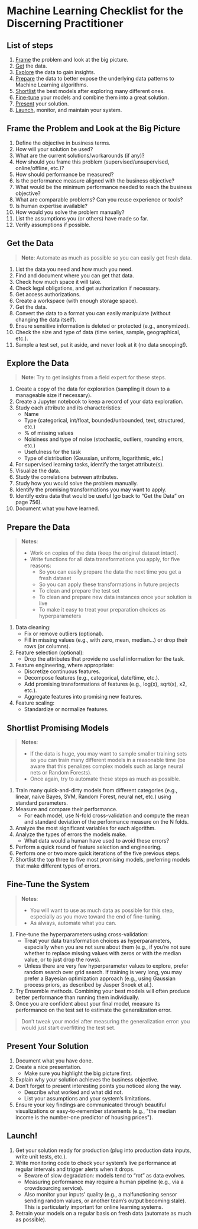 # Machine Learning Checklist for the Discerning Practitioner

## List of steps

1. [Frame](#frame-the-problem-and-look-at-the-big-picture) the problem and look at the big picture.
1. [Get](#get-the-data) the data.
1. [Explore](#explore-the-data) the data to gain insights.
1. [Prepare](#prepare-the-data) the data to better expose the underlying data patterns to Machine Learning algorithms.
1. [Shortlist](#shortlist-promising-models) the best models after exploring many different ones.
1. [Fine-tune](#fine-tune-the-system) your models and combine them into a great solution.
1. [Present](#fine-tune-the-system) your solution.
1. [Launch](#launch), monitor, and maintain your system.

## Frame the Problem and Look at the Big Picture

1. Define the objective in business terms.
1. How will your solution be used?
1. What are the current solutions/workarounds (if any)?
1. How should you frame this problem (supervised/unsupervised, online/offline, etc.)?
1. How should performance be measured?
1. Is the performance measure aligned with the business objective?
1. What would be the minimum performance needed to reach the business objective?
1. What are comparable problems? Can you reuse experience or tools?
1. Is human expertise available?
1. How would you solve the problem manually?
1. List the assumptions you (or others) have made so far.
1. Verify assumptions if possible.

## Get the Data
> **Note**: Automate as much as possible so you can easily get fresh data.
> 
1. List the data you need and how much you need.
1. Find and document where you can get that data.
1. Check how much space it will take.
1. Check legal obligations, and get authorization if necessary.
1. Get access authorizations.
1. Create a workspace (with enough storage space).
1. Get the data.
1. Convert the data to a format you can easily manipulate (without changing the data itself).
1. Ensure sensitive information is deleted or protected (e.g., anonymized).
1. Check the size and type of data (time series, sample, geographical, etc.).
1. Sample a test set, put it aside, and never look at it (no data snooping!).

## Explore the Data
> **Note**: Try to get insights from a field expert for these steps.
> 
1. Create a copy of the data for exploration (sampling it down to a manageable size if necessary).
1. Create a Jupyter notebook to keep a record of your data exploration.
1. Study each attribute and its characteristics:
    * Name
    * Type (categorical, int/float, bounded/unbounded, text, structured, etc.)
    * % of missing values
    * Noisiness and type of noise (stochastic, outliers, rounding errors, etc.)
    * Usefulness for the task
    * Type of distribution (Gaussian, uniform, logarithmic, etc.)
1. For supervised learning tasks, identify the target attribute(s).
1. Visualize the data.
1. Study the correlations between attributes.
1. Study how you would solve the problem manually.
1. Identify the promising transformations you may want to apply.
1. Identify extra data that would be useful (go back to “Get the Data” on page 756).
1. Document what you have learned.

## Prepare the Data
> **Notes**:
> * Work on copies of the data (keep the original dataset intact).
> * Write functions for all data transformations you apply, for five reasons:
>   - So you can easily prepare the data the next time you get a fresh dataset
>   - So you can apply these transformations in future projects
>   - To clean and prepare the test set
>   - To clean and prepare new data instances once your solution is live
>   - To make it easy to treat your preparation choices as hyperparameters

1. Data cleaning:
   * Fix or remove outliers (optional).
   * Fill in missing values (e.g., with zero, mean, median…) or drop their rows (or
columns).
1. Feature selection (optional):
   * Drop the attributes that provide no useful information for the task.
1. Feature engineering, where appropriate:
   * Discretize continuous features.
   * Decompose features (e.g., categorical, date/time, etc.).
   * Add promising transformations of features (e.g., log(x), sqrt(x), x2, etc.).
   * Aggregate features into promising new features.
1. Feature scaling:
   * Standardize or normalize features.

## Shortlist Promising Models
> **Notes**:
> * If the data is huge, you may want to sample smaller training sets so you can train many different models in a reasonable time (be aware that this penalizes complex models such as large neural nets or Random Forests).
> * Once again, try to automate these steps as much as possible.

1. Train many quick-and-dirty models from different categories (e.g., linear, naive Bayes, SVM, Random Forest, neural net, etc.) using standard parameters.
1. Measure and compare their performance.
    * For each model, use N-fold cross-validation and compute the mean and standard deviation of the performance measure on the N folds.
1. Analyze the most significant variables for each algorithm.
1. Analyze the types of errors the models make.
    * What data would a human have used to avoid these errors?
1. Perform a quick round of feature selection and engineering.
1. Perform one or two more quick iterations of the five previous steps.
1. Shortlist the top three to five most promising models, preferring models that make different types of errors.

## Fine-Tune the System
> **Notes**:
> * You will want to use as much data as possible for this step, especially as you move toward the end of fine-tuning.
> * As always, automate what you can.

1. Fine-tune the hyperparameters using cross-validation:
    * Treat your data transformation choices as hyperparameters, especially when you are not sure about them (e.g., if you’re not sure whether to replace missing values with zeros or with the median value, or to just drop the rows).
    * Unless there are very few hyperparameter values to explore, prefer random search over grid search. If training is very long, you may prefer a Bayesian optimization approach (e.g., using Gaussian process priors, as described by Jasper Snoek et al.).
1. Try Ensemble methods. Combining your best models will often produce better performance than running them individually.
1. Once you are confident about your final model, measure its performance on the test set to estimate the generalization error.
> Don’t tweak your model after measuring the generalization error: you would just start overfitting the test set.

## Present Your Solution

1. Document what you have done.
1. Create a nice presentation.
    * Make sure you highlight the big picture first.
1. Explain why your solution achieves the business objective.
1. Don’t forget to present interesting points you noticed along the way.
    * Describe what worked and what did not.
    * List your assumptions and your system’s limitations.
1. Ensure your key findings are communicated through beautiful visualizations or easy-to-remember statements (e.g., "the median income is the number-one predictor of housing prices").

## Launch!

1. Get your solution ready for production (plug into production data inputs, write unit tests, etc.).
1. Write monitoring code to check your system’s live performance at regular intervals and trigger alerts when it drops.
    * Beware of slow degradation: models tend to “rot” as data evolves.
    * Measuring performance may require a human pipeline (e.g., via a crowdsourcing service).
    * Also monitor your inputs’ quality (e.g., a malfunctioning sensor sending random values, or another team’s output becoming stale). This is particularly important for online learning systems.
1. Retrain your models on a regular basis on fresh data (automate as much as possible).
